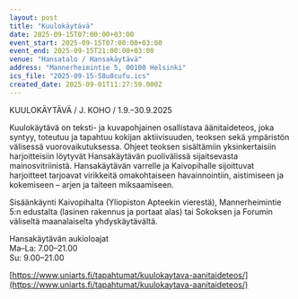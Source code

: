 ```yaml
---
layout: post
title: "Kuulokäytävä"
date: 2025-09-15T07:00:00+03:00
event_start: 2025-09-15T07:00:00+03:00
event_end: 2025-09-15T21:00:00+03:00
venue: "Hansatalo / Hansakäytävä"
address: "Mannerheimintie 5, 00100 Helsinki"
ics_file: "2025-09-15-58u8cufu.ics"
created_date: 2025-09-01T11:27:59.000Z
---
```


KUULOKÄYTÄVÄ / J. KOHO / 1.9.–30.9.2025  
  
Kuulokäytävä on teksti- ja kuvapohjainen osallistava äänitaideteos, joka syntyy, toteutuu ja tapahtuu kokijan aktiivisuuden, teoksen sekä ympäristön välisessä vuorovaikutuksessa. Ohjeet teoksen sisältämiin yksinkertaisiin harjoitteisiin löytyvät Hansakäytävän puolivälissä sijaitsevasta mainosvitriinistä. Hansakäytävän varrelle ja Kaivopihalle sijoittuvat harjoitteet tarjoavat virikkeitä omakohtaiseen havainnointiin, aistimiseen ja kokemiseen – arjen ja taiteen miksaamiseen.  
  
Sisäänkäynti Kaivopihalta (Yliopiston Apteekin vierestä), Mannerheimintie 5:n edustalta (lasinen rakennus ja portaat alas) tai Sokoksen ja Forumin väliseltä maanalaiselta yhdyskäytävältä.  
  
Hansakäytävän aukioloajat  
Ma–La: 7.00–21.00  
Su: 9.00–21.00  
  
[https://www.uniarts.fi/tapahtumat/kuulokaytava-aanitaideteos/](https://www.uniarts.fi/tapahtumat/kuulokaytava-aanitaideteos/)
